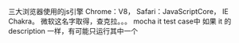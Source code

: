 三大浏览器使用的js引擎 Chrome：V8， Safari：JavaScriptCore， IE Chakra。 微软这名字取得，查克拉。。。
mocha it test case中 如果 it 的description 一样，有可能只运行其中一个
